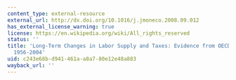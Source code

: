 ```yaml
---
content_type: external-resource
external_url: http://dx.doi.org/10.1016/j.jmoneco.2008.09.012
has_external_license_warning: true
license: https://en.wikipedia.org/wiki/All_rights_reserved
status: ''
title: 'Long-Term Changes in Labor Supply and Taxes: Evidence from OECD Countries,
  1956-2004'
uid: c243e68b-d941-461a-a8a7-80e12e48a883
wayback_url: ''
---
```

